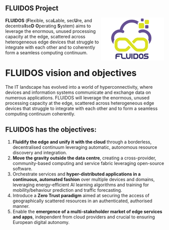## FLUIDOS Project

<img align="right" src="./profile/logo-FLUIDOS-project.jpg" width="200" />

**FLUIDOS** (**F**lexible, sca**L**able, sec**U**re, and decentral**I**se**D** **O**perating **S**ystem) aims to leverage the enormous, unused processing capacity at the edge, scattered across heterogeneous edge devices that struggle to integrate with each other and to coherently form a seamless computing continuum.

# FLUIDOS vision and objectives

The IT landscape has evolved into a world of hyperconnectivity, where devices and information systems communicate and exchange data on numerous applications. FLUIDOS will leverage the enormous, unused processing capacity at the edge, scattered across heterogeneous edge devices that struggle to integrate with each other and to form a seamless computing continuum coherently.

## FLUIDOS has the objectives:
1. **Fluidify the edge and unify it with the cloud** through a borderless, decentralised continuum leveraging automatic, autonomous resource discovery and integration.
2. **Move the gravity outside the data centre**, creating a cross-provider, community-based computing and service fabric leveraging open-source software.
3. Orchestrate services and **hyper-distributed applications in a continuous, automated fashion** over multiple devices and domains, leveraging energy-efficient AI learning algorithms and training for mobility/behaviour prediction and traffic forecasting.
4. Introduce a **Zero Trust paradigm** aimed at securing the access of geographically scattered resources in an authenticated, authorised manner.
5. Enable the **emergence of a multi-stakeholder market of edge services and apps**, independent from cloud providers and crucial to ensuring European digital autonomy.


